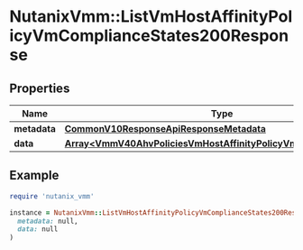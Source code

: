 # NutanixVmm::ListVmHostAffinityPolicyVmComplianceStates200Response

## Properties

| Name | Type | Description | Notes |
| ---- | ---- | ----------- | ----- |
| **metadata** | [**CommonV10ResponseApiResponseMetadata**](CommonV10ResponseApiResponseMetadata.md) |  | [optional] |
| **data** | [**Array&lt;VmmV40AhvPoliciesVmHostAffinityPolicyVmComplianceState&gt;**](VmmV40AhvPoliciesVmHostAffinityPolicyVmComplianceState.md) |  | [optional] |

## Example

```ruby
require 'nutanix_vmm'

instance = NutanixVmm::ListVmHostAffinityPolicyVmComplianceStates200Response.new(
  metadata: null,
  data: null
)
```

